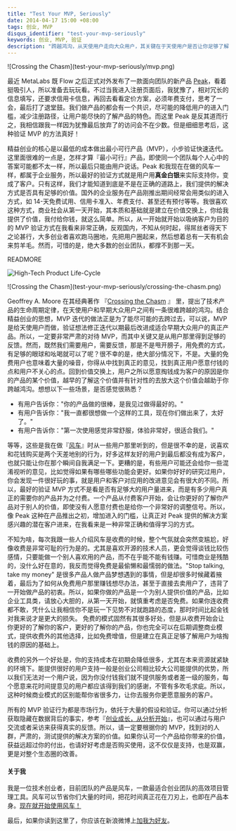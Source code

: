 ```yaml
---
title: "Test Your MVP, Seriously"
date: 2014-04-17 15:00 +08:00
tags: 创业, MVP
disqus_identifier: "test-your-mvp-seriously"
keywords: 创业, MVP, 验证
description: "跨越鸿沟，从天使用户走向大众用户，其关键在于天使用户是否让你足够了解你的产品。所以从客户开始验证你的 MVP 能让你更好的开始，让你能更容易的了解用户的痛点以及你提供的解决方案是否合理。所以，一定要非常严肃的对待 MVP。"
---
```


<aside class="aside">
  ![Crossing the Chasm](test-your-mvp-seriously/mvp.png)
</aside>

最近 MetaLabs 既 Flow 之后正式对外发布了一款面向团队的新产品 [Peak](http://www.usepeak.com/)，看着挺吸引人，所以准备去玩玩看。不过当我进入注册页面后，我犹豫了，相对冗长的信息填写，还要求信用卡信息，再回去看看定价方案，必须年费支付，思考了一会，最后打了退堂鼓。我们做产品的都会有一个共识，尽可能的降低用户的进入门槛，减少注册路径，让用户能尽快的了解产品的特色。而这里 Peak 是反其道而行之，我相信跟我一样因为犹豫最后放弃了的访问会不在少数。但是细细思考后，这种验证 MVP 的方法真好！

精益创业的核心是以最低的成本做出最小可行产品（MVP），小步验证快速迭代。这里面很难的一点是，怎样才算『最小可行』产品，即使同一个团队每个人心中的答案可能都不太一样，所以最后只能由用户说话。Peak 和我现在在做的风车一样，都属于企业服务，所以最好的验证方式就是用户用**真金白银**来实际支持你，变成了客户。只有这样，我们才能知道到底是不是在正确的道路上，我们提供的解决方式是否具有足够的价值。国外的企业服务在产品刚推出期间经常会用类似的进入方式，如 14-天免费试用、信用卡准入、年费支付、甚至还有预付等等。我很喜欢这种方式，商业社会从第一天开始，其本质和基础就是建立在价值交换上，你给我提供了价值，我付给你钱，就这么简单。所以，从一开始就开始以吸纳客户为目的的 MVP 验证方式在我看来非常正确，反观国内，不知从何时起，得屌丝者得天下之论甚行，大多创业者喜欢跑马圈地，先把用户圈起来，然后想着总有一天有机会来剪羊毛。然而，可惜的是，绝大多数的创业团队，都撑不到那一天。

READMORE

![High-Tech Product Life-Cycle](test-your-mvp-seriously/product-lifecycle.png)

<aside class="aside">
  ![Crossing the Chasm](test-your-mvp-seriously/crossing-the-chasm.png)
</aside>

Geoffrey A. Moore 在其经典著作 『[Crossing the Chasm](http://en.wikipedia.org/wiki/Crossing_the_Chasm) 』 里，提出了技术产品的生命周期定律，在天使用户和早期大众用户之间有一条很难跨越的鸿沟。结合精益创业的思想，MVP 迭代的做法正是为了能尽可能的去跨过去，可以说，MVP 是给天使用户而做，验证想法修正迭代以期最后改进成适合早期大众用户的真正产品。所以，一定要非常严肃的对待 MVP，而其中关键又是从用户那里得到足够的反馈。然而，既然我们需要用户，需要反馈，那是不是甩开膀子，用免费的方式，有足够的眼球和吆喝就可以了呢？很不幸的是，绝大部分情况下，不是。大量的免费用户也意味着大量的噪音，你得从中找到真正的意见，找到真正用户愿意付钱的点和用户不关心的点。回到价值交换上，用户之所以愿意掏钱成为客户的原因是你的产品的某个价值，越早的了解这个价值并有针对性的去放大这个价值会越助于你跨越鸿沟。想想以下一些场景，是否感觉很熟悉？

* 有用户告诉你："你的产品做的很棒，是我见过做得最好的。"
* 有用户告诉你："我一直都很想做一个这样的工具，现在你们做出来了，太好了。"
* 有用户告诉你："第一次使用感觉非常舒服，体验非常好，很适合我们。"

等等，这些是我在做『[风车](https://fengcheco.com)』时从一些用户那里听到的，但是很不幸的是，说喜欢和花钱购买是两个天差地别的行为，好多这样友好的用户到最后都没有成为客户，也就只能让你在那个瞬间自我满足一下。更糟的是，有些用户可能还会给你一些混淆视听的意见，比如觉得如果有哪些哪些功能会更好。如果你好好的研究过用户，你会发现一件很好玩的事，就是用户和客户对应用的改进意见会有很大的不同。所以，最好的验证 MVP 方式不是看是否有足够大的用户量进来，而是有多少用户真正的需要你的产品并为之付费。一个产品从付费客户开始，会让你更好的了解你产品对于别人的价值，即使没有人愿意付费也是给你一个非常好的调整信号。所以，像 Peak 这种在产品推出之初，增加进入的门槛，让真正对 Peak 提供的解决方案感兴趣的潜在客户进来，在我看来是一种非常正确和值得学习的方式。

不知为啥，每次我跟一些人介绍风车是收费的时候，整个气氛就会突然变尴尬，好像收费是非常可耻的行为是的。尤其是喜欢开源的技术人员，更会觉得谈钱比较伤感情，只要能做一个别人喜欢用的产品，而不在乎能不能有钱赚。可惜商业是残酷的，没什么好在意的，我反而觉得免费是最偷懒和最懦弱的做法。"Stop talking, take my money" 是很多产品人做产品梦想遇到的事情，但是却很多时候藏着掖着，最后为了如何从免费用户那里赚钱想尽办法，甚至于直接去卖用户了，违背了一开始做产品的初衷。所以，如果你做的产品是一个为别人提供价值的产品，比如企业工具类，请放心大胆的，从第一天开始，就慎重考虑是否免费。如果你连收费都不敢，凭什么让我相信你不是玩一下见势不对就跑路的态度，那时时间比起金钱对我来说才是更大的损失。 免费的模式固然有其很多好处，但是从收费开始会让你更好的了解你的客户，更好的了解你的产品，你也完全可以在后期调整商业模式，提供收费外的其他选择，比如免费增值，但是建立在真正足够了解用户为啥掏钱的原因的基础上。

收费的另外一个好处是，你的支持成本在初期会降低很多，尤其在本来资源就紧缺的环境下。能提供很好的用户支持一般是创业公司相比较大公司能提供的优势，所以我们无法对一个用户说，因为你没付钱我们就不提供服务或者差一级的服务，每个愿意来花时间提意见的用户都应该得到我们的感谢，不管有多吹毛求疵。所以，这种时候商业模式的区别能帮你省很多力，让你去服务你更愿意服务的客户。

所有的 MVP 验证行为都是市场行为，依托于大量的假设和验证。你可以通过分析获取隐藏在数据背后的事实，参考『[创业成长，从分析开始](http://yedingding.com/2014/03/27/growth-from-analytics.html)』，也可以通过与用户交流或者采访来获得真实的反馈。所以，请一定要根据你的 MVP，找到对的人群，严肃的，测试提供的解决方案的价值。如果你认可一个产品给你带来的价值，获益远超过你的付出，也请好好考虑是否购买使用，这不仅仅是支持，也是双赢，更是对整个生态圈的改善。

#### 关于我 ####

我是一位技术创业者，目前团队的产品是风车，一款最适合创业团队的高效项目管理工具。风车可以节省你们大量的时间，把花时间真正花在刀刃上，也即在产品本身。[现在就开始使用风车！](https://fengcheco.com?utm_content=testmvp)

最后，如果你读到这里了，你应该在新浪微博上[加我为好友](http://weibo.com/presently)。
